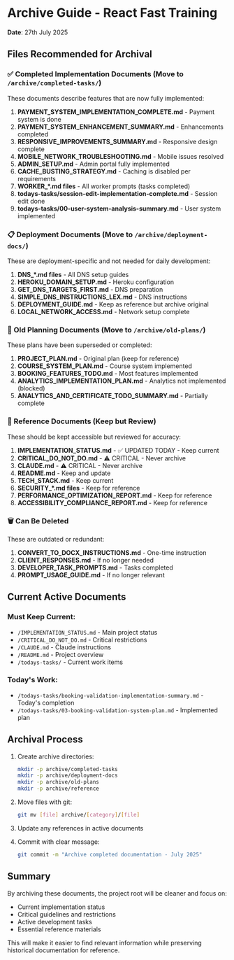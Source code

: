 # Archive Guide - React Fast Training

**Date**: 27th July 2025

## Files Recommended for Archival

### ✅ Completed Implementation Documents (Move to `/archive/completed-tasks/`)

These documents describe features that are now fully implemented:

1. **PAYMENT_SYSTEM_IMPLEMENTATION_COMPLETE.md** - Payment system is done
2. **PAYMENT_SYSTEM_ENHANCEMENT_SUMMARY.md** - Enhancements completed
3. **RESPONSIVE_IMPROVEMENTS_SUMMARY.md** - Responsive design complete
4. **MOBILE_NETWORK_TROUBLESHOOTING.md** - Mobile issues resolved
5. **ADMIN_SETUP.md** - Admin portal fully implemented
6. **CACHE_BUSTING_STRATEGY.md** - Caching is disabled per requirements
7. **WORKER_*.md files** - All worker prompts (tasks completed)
8. **todays-tasks/session-edit-implementation-complete.md** - Session edit done
9. **todays-tasks/00-user-system-analysis-summary.md** - User system implemented

### 📋 Deployment Documents (Move to `/archive/deployment-docs/`)

These are deployment-specific and not needed for daily development:

1. **DNS_*.md files** - All DNS setup guides
2. **HEROKU_DOMAIN_SETUP.md** - Heroku configuration
3. **GET_DNS_TARGETS_FIRST.md** - DNS preparation
4. **SIMPLE_DNS_INSTRUCTIONS_LEX.md** - DNS instructions
5. **DEPLOYMENT_GUIDE.md** - Keep as reference but archive original
6. **LOCAL_NETWORK_ACCESS.md** - Network setup complete

### 🔧 Old Planning Documents (Move to `/archive/old-plans/`)

These plans have been superseded or completed:

1. **PROJECT_PLAN.md** - Original plan (keep for reference)
2. **COURSE_SYSTEM_PLAN.md** - Course system implemented
3. **BOOKING_FEATURES_TODO.md** - Most features implemented
4. **ANALYTICS_IMPLEMENTATION_PLAN.md** - Analytics not implemented (blocked)
5. **ANALYTICS_AND_CERTIFICATE_TODO_SUMMARY.md** - Partially complete

### 📝 Reference Documents (Keep but Review)

These should be kept accessible but reviewed for accuracy:

1. **IMPLEMENTATION_STATUS.md** - ✅ UPDATED TODAY - Keep current
2. **CRITICAL_DO_NOT_DO.md** - ⚠️ CRITICAL - Never archive
3. **CLAUDE.md** - ⚠️ CRITICAL - Never archive
4. **README.md** - Keep and update
5. **TECH_STACK.md** - Keep current
6. **SECURITY_*.md files** - Keep for reference
7. **PERFORMANCE_OPTIMIZATION_REPORT.md** - Keep for reference
8. **ACCESSIBILITY_COMPLIANCE_REPORT.md** - Keep for reference

### 🗑️ Can Be Deleted

These are outdated or redundant:

1. **CONVERT_TO_DOCX_INSTRUCTIONS.md** - One-time instruction
2. **CLIENT_RESPONSES.md** - If no longer needed
3. **DEVELOPER_TASK_PROMPTS.md** - Tasks completed
4. **PROMPT_USAGE_GUIDE.md** - If no longer relevant

## Current Active Documents

### Must Keep Current:
- `/IMPLEMENTATION_STATUS.md` - Main project status
- `/CRITICAL_DO_NOT_DO.md` - Critical restrictions
- `/CLAUDE.md` - Claude instructions
- `/README.md` - Project overview
- `/todays-tasks/` - Current work items

### Today's Work:
- `/todays-tasks/booking-validation-implementation-summary.md` - Today's completion
- `/todays-tasks/03-booking-validation-system-plan.md` - Implemented plan

## Archival Process

1. Create archive directories:
   ```bash
   mkdir -p archive/completed-tasks
   mkdir -p archive/deployment-docs
   mkdir -p archive/old-plans
   mkdir -p archive/reference
   ```

2. Move files with git:
   ```bash
   git mv [file] archive/[category]/[file]
   ```

3. Update any references in active documents

4. Commit with clear message:
   ```bash
   git commit -m "Archive completed documentation - July 2025"
   ```

## Summary

By archiving these documents, the project root will be cleaner and focus on:
- Current implementation status
- Critical guidelines and restrictions
- Active development tasks
- Essential reference materials

This will make it easier to find relevant information while preserving historical documentation for reference.